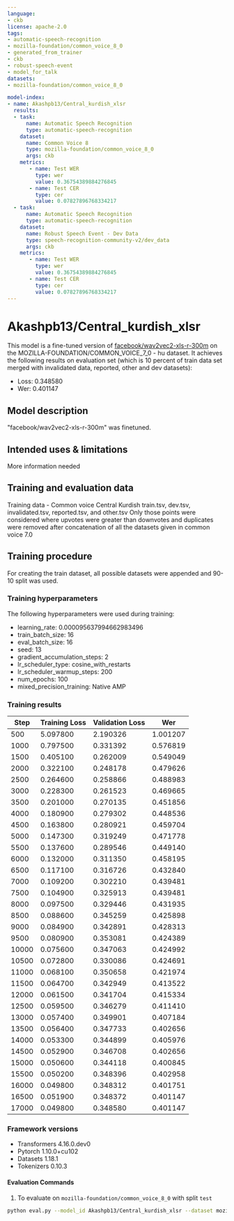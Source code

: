 ```yaml
---
language:
- ckb
license: apache-2.0
tags:
- automatic-speech-recognition
- mozilla-foundation/common_voice_8_0
- generated_from_trainer
- ckb
- robust-speech-event
- model_for_talk
datasets:
- mozilla-foundation/common_voice_8_0

model-index:
- name: Akashpb13/Central_kurdish_xlsr
  results:
  - task: 
      name: Automatic Speech Recognition 
      type: automatic-speech-recognition
    dataset:
      name: Common Voice 8
      type: mozilla-foundation/common_voice_8_0
      args: ckb
    metrics:
       - name: Test WER
         type: wer
         value: 0.36754389884276845
       - name: Test CER
         type: cer
         value: 0.07827896768334217
  - task: 
      name: Automatic Speech Recognition
      type: automatic-speech-recognition
    dataset:
      name: Robust Speech Event - Dev Data
      type: speech-recognition-community-v2/dev_data
      args: ckb
    metrics:
       - name: Test WER
         type: wer
         value: 0.36754389884276845
       - name: Test CER
         type: cer
         value: 0.07827896768334217
---
```


# Akashpb13/Central_kurdish_xlsr

This model is a fine-tuned version of [facebook/wav2vec2-xls-r-300m](https://huggingface.co/facebook/wav2vec2-xls-r-300m) on the MOZILLA-FOUNDATION/COMMON_VOICE_7_0 - hu dataset.
It achieves the following results on evaluation set (which is 10 percent of train data set merged with invalidated data, reported, other and dev datasets):
- Loss: 0.348580	
- Wer: 0.401147

## Model description
"facebook/wav2vec2-xls-r-300m" was finetuned.

## Intended uses & limitations
More information needed
## Training and evaluation data
Training data - 
Common voice Central Kurdish train.tsv, dev.tsv, invalidated.tsv, reported.tsv, and other.tsv 
Only those points were considered where upvotes were greater than downvotes and duplicates were removed after concatenation of all the datasets given in common voice 7.0

## Training procedure
For creating the train dataset, all possible datasets were appended and 90-10 split was used. 

### Training hyperparameters

The following hyperparameters were used during training:

- learning_rate: 0.000095637994662983496
- train_batch_size: 16
- eval_batch_size: 16
- seed: 13
- gradient_accumulation_steps: 2
- lr_scheduler_type: cosine_with_restarts
- lr_scheduler_warmup_steps: 200
- num_epochs: 100
- mixed_precision_training: Native AMP


### Training results

| Step  | Training Loss | Validation Loss | Wer      |
|-------|---------------|-----------------|----------|
| 500   | 5.097800      | 2.190326        | 1.001207 |
| 1000  | 0.797500      | 0.331392        | 0.576819 |
| 1500  | 0.405100      | 0.262009        | 0.549049 |
| 2000  | 0.322100      | 0.248178        | 0.479626 |
| 2500  | 0.264600      | 0.258866        | 0.488983 |
| 3000  | 0.228300      | 0.261523        | 0.469665 |
| 3500  | 0.201000      | 0.270135        | 0.451856 |
| 4000  | 0.180900      | 0.279302        | 0.448536 |
| 4500  | 0.163800      | 0.280921        | 0.459704 |
| 5000  | 0.147300      | 0.319249        | 0.471778 |
| 5500  | 0.137600      | 0.289546        | 0.449140 |
| 6000  | 0.132000      | 0.311350        | 0.458195 |
| 6500  | 0.117100      | 0.316726        | 0.432840 |
| 7000  | 0.109200      | 0.302210        | 0.439481 |
| 7500  | 0.104900      | 0.325913        | 0.439481 |
| 8000  | 0.097500      | 0.329446        | 0.431935 |
| 8500  | 0.088600      | 0.345259        | 0.425898 |
| 9000  | 0.084900      | 0.342891        | 0.428313 |
| 9500  | 0.080900      | 0.353081        | 0.424389 |
| 10000 | 0.075600      | 0.347063        | 0.424992 |
| 10500 | 0.072800      | 0.330086        | 0.424691 |
| 11000 | 0.068100      | 0.350658        | 0.421974 |
| 11500 | 0.064700      | 0.342949        | 0.413522 |
| 12000 | 0.061500      | 0.341704        | 0.415334 |
| 12500 | 0.059500      | 0.346279        | 0.411410 |
| 13000 | 0.057400      | 0.349901        | 0.407184 |
| 13500 | 0.056400      | 0.347733        | 0.402656 |
| 14000 | 0.053300      | 0.344899        | 0.405976 |
| 14500 | 0.052900      | 0.346708        | 0.402656 |
| 15000 | 0.050600      | 0.344118        | 0.400845 |
| 15500 | 0.050200      | 0.348396        | 0.402958 |
| 16000 | 0.049800      | 0.348312        | 0.401751 |
| 16500 | 0.051900      | 0.348372        | 0.401147 |
| 17000 | 0.049800      | 0.348580        | 0.401147 |

     

### Framework versions
- Transformers 4.16.0.dev0
- Pytorch 1.10.0+cu102
- Datasets 1.18.1
- Tokenizers 0.10.3

#### Evaluation Commands

1. To evaluate on `mozilla-foundation/common_voice_8_0` with split `test`

```bash
python eval.py --model_id Akashpb13/Central_kurdish_xlsr --dataset mozilla-foundation/common_voice_8_0 --config ckb --split test
```

